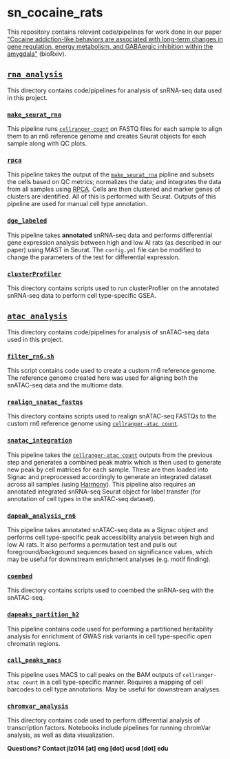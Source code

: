 # sn_cocaine_rats

This repository contains relevant code/pipelines for work done in our paper ["Cocaine addiction-like behaviors are associated with long-term changes in gene regulation, energy metabolism, and GABAergic inhibition within the amygdala"](https://www.biorxiv.org/content/10.1101/2022.09.08.506493v1) (bioRxiv).

## [`rna_analysis`](https://github.com/mcvickerlab/sn_cocaine_rats/tree/master/rna_analysis)
This directory contains code/pipelines for analysis of snRNA-seq data used in this project. 

### [`make_seurat_rna`](https://github.com/mcvickerlab/sn_cocaine_rats/tree/master/rna_analysis/make_seurat_rna)
This pipeline runs [`cellranger-count`](https://support.10xgenomics.com/single-cell-gene-expression/software/pipelines/latest/using/count#cr-count) on FASTQ files for each sample to align them to an rn6 reference genome and creates Seurat objects for each sample along with QC plots.

### [`rpca`](https://github.com/mcvickerlab/sn_cocaine_rats/tree/master/rna_analysis/dge_labeled)
This pipeline takes the output of the [`make_seurat_rna`](https://github.com/mcvickerlab/sn_cocaine_rats/tree/master/rna_analysis/make_seurat_rna) pipline and subsets the cells based on QC metrics; normalizes the data; and integrates the data from all samples using [RPCA](https://satijalab.org/seurat/articles/integration_rpca.html). Cells are then clustered and marker genes of clusters are identified. All of this is performed with Seurat. Outputs of this pipeline are used for manual cell type annotation. 

### [`dge_labeled`](https://github.com/mcvickerlab/sn_cocaine_rats/tree/master/rna_analysis/dge_labeled)
This pipeline takes **annotated** snRNA-seq data and performs differential gene expression analysis between high and low AI rats (as described in our paper) using MAST in Seurat. The `config.yml` file can be modified to change the parameters of the test for differential expression. 

### [`clusterProfiler`](https://github.com/mcvickerlab/sn_cocaine_rats/tree/master/rna_analysis/clusterProfiler/scripts)
This directory contains scripts used to run clusterProfiler on the annotated snRNA-seq data to perform cell type-specific GSEA. 

## [`atac_analysis`](https://github.com/mcvickerlab/sn_cocaine_rats/tree/master/atac_analysis)
This directory contains code/pipelines for analysis of snATAC-seq data used in this project.

### [`filter_rn6.sh`](https://github.com/mcvickerlab/sn_cocaine_rats/blob/master/atac_analysis/filter_rn6.sh)
This script contains code used to create a custom rn6 reference genome. The reference genome created here was used for aligning both the snATAC-seq data and the multiome data.

### [`realign_snatac_fastqs`](https://github.com/mcvickerlab/sn_cocaine_rats/tree/master/atac_analysis/realign_snatac_fastqs)
This directory contains scripts used to realign snATAC-seq FASTQs to the custom rn6 reference genome using [`cellranger-atac count`](https://support.10xgenomics.com/single-cell-atac/software/pipelines/latest/using/count).

### [`snatac_integration`](https://github.com/mcvickerlab/sn_cocaine_rats/tree/master/atac_analysis/snatac_integration)
This pipeline takes the [`cellranger-atac count`](https://support.10xgenomics.com/single-cell-atac/software/pipelines/latest/using/count) outputs from the previous step and generates a combined peak matrix which is then used to generate new peak by cell matrices for each sample. These are then loaded into Signac and preprocessed accordingly to generate an integrated dataset across all samples (using [Harmony](https://portals.broadinstitute.org/harmony/articles/quickstart.html)). This pipeline also requires an annotated integrated snRNA-seq Seurat object for label transfer (for annotation of cell types in the snATAC-seq dataset).

### [`dapeak_analysis_rn6`](https://github.com/mcvickerlab/sn_cocaine_rats/tree/master/atac_analysis/dapeak_analysis_rn6)
This pipeline takes annotated snATAC-seq data as a Signac object and performs cell type-specific peak accessibility analysis between high and low AI rats. It also performs a permutation test and pulls out foreground/background sequences based on significance values, which may be useful for downstream enrichment analyses (e.g. motif finding).

### [`coembed`](https://github.com/mcvickerlab/sn_cocaine_rats/tree/master/atac_analysis)
This directory contains scripts used to coembed the snRNA-seq with the snATAC-seq.

### [`dapeaks_partition_h2`](https://github.com/mcvickerlab/sn_cocaine_rats/tree/master/atac_analysis/dapeaks_partition_h2)
This pipeline contains code used for performing a partitioned heritability analysis for enrichment of GWAS risk variants in cell type-specific open chromatin regions.

### [`call_peaks_macs`](https://github.com/mcvickerlab/sn_cocaine_rats/tree/master/atac_analysis/call_peaks_macs)
This pipeline uses MACS to call peaks on the BAM outputs of `cellranger-atac count` in a cell type-specific manner. Requires a mapping of cell barcodes to cell type annotations. May be useful for downstream analyses. 

### [`chromvar_analysis`](https://github.com/mcvickerlab/sn_cocaine_rats/tree/master/atac_analysis/chromvar_analysis)
This directory contains code used to perform differential analysis of transcription factors. Notebooks include pipelines for running chromVar analysis, as well as data visualization.


**Questions? Contact jlz014 [at] eng [dot] ucsd [dot] edu**
